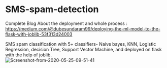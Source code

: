 # SMS-spam-detection  
Complete Blog About the deployment and whole process : https://medium.com/@dubesundaram99/deploying-the-ml-model-to-the-flask-with-joblib-53f313d24003

SMS spam classification with 5+ classifiers- Naive bayes, KNN, Logistic Regression, decision Tree, Support Vector Machine,  and deployed on flask with the help of joblib.  
<img src="https://i.ibb.co/bJzPKNX/Screenshot-from-2020-05-25-09-51-41.png" alt="Screenshot-from-2020-05-25-09-51-41" border="0">
